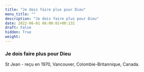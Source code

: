 ```yaml
---
title: "Je dois faire plus pour Dieu"
menu_title: ""
description: "Je dois faire plus pour Dieu"
date: 2022-06-01 06:00:01+00:132
draft: False
hidden: True
weight:
---
```

### Je dois faire plus pour Dieu

St Jean - reçu en 1970, Vancouver, Colombie-Britannique, Canada.
